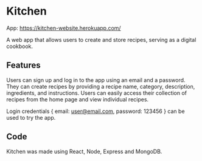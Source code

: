 # Kitchen

App: https://kitchen-website.herokuapp.com/

A web app that allows users to create and store recipes, serving as a digital cookbook.

## Features

Users can sign up and log in to the app using an email and a password. They can create recipes by providing a recipe name, category, description, ingredients, and instructions. Users can easily access their collection of recipes from the home page and view individual recipes.

Login credentials { email: user@email.com, password: 123456 } can be used to try the app.

## Code

Kitchen was made using React, Node, Express and MongoDB.
